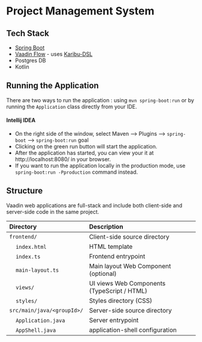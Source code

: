 # Project Management System

## Tech Stack

- [Spring Boot](https://spring.io/projects/spring-boot)
- [Vaadin Flow](https://vaadin.com/docs/latest/) - uses [Karibu-DSL](https://github.com/mvysny/karibu-dsl)
- Postgres DB
- Kotlin

## Running the Application
There are two ways to run the application :  using `mvn spring-boot:run` or by running the `Application` class directly from your IDE.

#### Intellij IDEA
- On the right side of the window, select Maven --> Plugins --> `spring-boot` --> `spring-boot:run` goal
- Clicking on the green run button will start the application.
- After the application has started, you can view your it at http://localhost:8080/ in your browser.
- If you want to run the application locally in the production mode, use `spring-boot:run -Pproduction` command instead.

## Structure

Vaadin web applications are full-stack and include both client-side and server-side code in the same project.

| Directory                                  | Description                                 |
|:-------------------------------------------|:--------------------------------------------|
| `frontend/`                                | Client-side source directory                |
| &nbsp;&nbsp;&nbsp;&nbsp;`index.html`       | HTML template                               |
| &nbsp;&nbsp;&nbsp;&nbsp;`index.ts`         | Frontend entrypoint                         |
| &nbsp;&nbsp;&nbsp;&nbsp;`main-layout.ts`   | Main layout Web Component (optional)        |
| &nbsp;&nbsp;&nbsp;&nbsp;`views/`           | UI views Web Components (TypeScript / HTML) |
| &nbsp;&nbsp;&nbsp;&nbsp;`styles/`          | Styles directory (CSS)                      |
| `src/main/java/<groupId>/`                 | Server-side source directory                |
| &nbsp;&nbsp;&nbsp;&nbsp;`Application.java` | Server entrypoint                           |
| &nbsp;&nbsp;&nbsp;&nbsp;`AppShell.java`    | application-shell configuration             |
